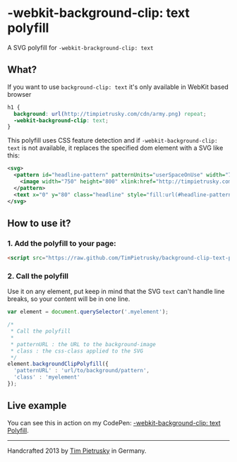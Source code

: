 # -webkit-background-clip: text polyfill

A SVG polyfill for ```-webkit-brackground-clip: text```

## What?

If you want to use ```background-clip: text``` it's only available in WebKit based browser

```css
h1 {
  background: url(http://timpietrusky.com/cdn/army.png) repeat;
  -webkit-background-clip: text;
}
```

This polyfill uses CSS feature detection and if ```-webkit-background-clip: text``` is not available, it replaces the specified dom element with a SVG like this:

```xml
<svg>
  <pattern id="headline-pattern" patternUnits="userSpaceOnUse" width="750" height="800">
    <image width="750" height="800" xlink:href="http://timpietrusky.com/cdn/army.png"></image>
  </pattern>
  <text x="0" y="80" class="headline" style="fill:url(#headline-pattern);">background-clip: text | Polyfill</text>
</svg>
```

## How to use it?

### 1. Add the polyfill to your page:

```html
<script src="https://raw.github.com/TimPietrusky/background-clip-text-polyfill/master/background-clip-text-polyfill.js"></script>
```

### 2. Call the polyfill

Use it on any element, put keep in mind that the SVG ```text``` can't handle line breaks, so your content will be in one line.

```javascript
var element = document.querySelector('.myelement'); 

/*
 * Call the polyfill
 *
 * patternURL : the URL to the background-image
 * class : the css-class applied to the SVG
 */
element.backgroundClipPolyfill({
  'patternURL' : 'url/to/background/pattern',
  'class' : 'myelement'
});
```

## Live example

You can see this in action on my CodePen: [-webkit-background-clip: text Polyfill](http://codepen.io/TimPietrusky/pen/cnvBk). 

--------

Handcrafted 2013 by [Tim Pietrusky](http://timpietrusky.com) in Germany.